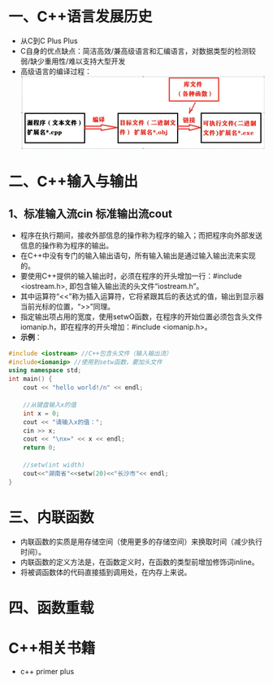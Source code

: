 # 一、C++语言发展历史
  - 从C到C Plus Plus
  - C自身的优点缺点：简洁高效/兼高级语言和汇编语言，对数据类型的检测较弱/缺少重用性/难以支持大型开发
  - 高级语言的编译过程：
![示例图片](image/1gjyybygc.png "高级语言编译过程")

# 二、C++输入与输出
## 1、标准输入流cin 标准输出流cout
  - 程序在执行期间，接收外部信息的操作称为程序的输入；而把程序向外部发送信息的操作称为程序的输出。
  - 在C++中没有专门的输入输出语句，所有输入输出是通过输入输出流来实现的。
  - 要使用C++提供的输入输出时，必须在程序的开头增加一行：#include <iostream.h>, 即包含输入输出流的头文件“iostream.h”。
  - 其中运算符“<<”称为插入运算符，它将紧跟其后的表达式的值，输出到显示器当前光标的位置，“>>”同理。
  - 指定输出项占用的宽度，使用setwO函数，在程序的开始位置必须包含头文件iomanip.h，即在程序的开头增加：#include <iomanip.h>。
  - **示例**：
```cpp
#include <iostream> //C++包含头文件（输入输出流）
#include<iomanip> //使用到setw函数，要加头文件
using namespace std;
int main() {
    cout << "hello world!/n" << endl;

    //从键盘输入x的值
    int x = 0;
    cout << "请输入x的值：";
    cin >> x;
    cout << "\nx=" << x << endl;
    return 0;

    //setw(int width)
    cout<<"湖南省"<<setw(20)<<"长沙市"<< endl;
}
```

# 三、内联函数
  - 内联函数的实质是用存储空间（使用更多的存储空间）来换取时间（减少执行时间）。
  - 内联函数的定义方法是，在函数定义时，在函数的类型前增加修饰词inline。
  - 将被调函数体的代码直接插到调用处，在内存上来说。

# 四、函数重载

# C++相关书籍
  - c++ primer plus

